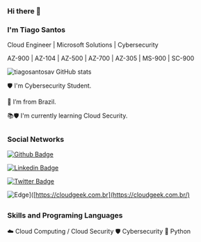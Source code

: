 ### Hi there 👋

### I'm Tiago Santos

Cloud Engineer | Microsoft Solutions | Cybersecurity

AZ-900 | AZ-104 | AZ-500 | AZ-700 | AZ-305 | MS-900 | SC-900


![tiagosantosav GitHub stats](https://github-readme-stats.vercel.app/api?username=tiagosantosav&theme=blue-green)

🛡️ I'm Cybersecurity Student.

🏡 I’m from Brazil.

📚🛡️ I'm currently learning Cloud Security.
##

### Social Networks

[![Github Badge](https://img.shields.io/badge/-Github-000?style=flat-square&logo=Github&logoColor=white&link=https://github.com/tiagosantosav)](https://github.com/tiagosantosav)

[![Linkedin Badge](https://img.shields.io/badge/-LinkedIn-blue?style=flat-square&logo=Linkedin&logoColor=white&link=https://www.linkedin.com/in/tiago-santosti)](https://www.linkedin.com/in/tiago-santosti)

[![Twitter Badge](https://img.shields.io/badge/Twitter-1DA1F2?style=for-the-badge&logo=twitter&logoColor=white&link=https://twitter.com/tiagotssbr)](https://twitter.com/tiagotssbr)

![Edge](https://img.shields.io/badge/Edge-0078D7?style=for-the-badge&logo=Microsoft-edge&logoColor=white&link=https://cloudgeek.com.br)]([https://cloudgeek.com.br](https://cloudgeek.com.br/)
##

### Skills and Programing Languages
☁️ Cloud Computing / Cloud Security
🛡️ Cybersecurity
🐍 Python
